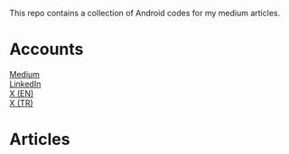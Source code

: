 This repo contains a collection of Android codes for my medium articles.

# Accounts
[Medium](https://medium.com/@omerokumus3)  
[LinkedIn](https://www.linkedin.com/in/omerokumus1/)  
[X (EN)](https://x.com/drmobiledev)  
[X (TR)](https://x.com/drmobiledev_tr)


# Articles
